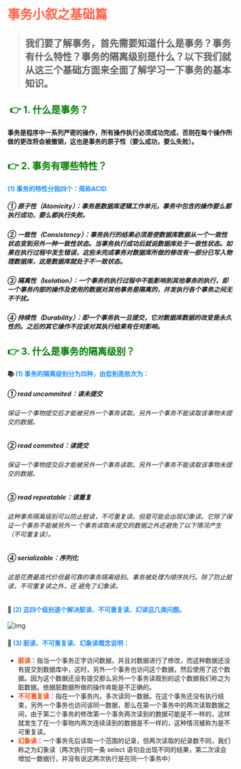 # <font color=' #FF6347'>事务小叙之基础篇</font>

> ## 我们要了解事务，首先需要知道什么是事务？事务有什么特性？事务的隔离级别是什么？以下我们就从这三个基础方面来全面了解学习一下事务的基本知识。

## <font color='green'> :point_right: 1. 什么是事务？</font>

#### 事务是程序中一系列严密的操作，所有操作执行必须成功完成，否则在每个操作所做的更改将会被撤销，这也是事务的原子性（要么成功，要么失败）。

## <font color='green'> :point_right: 2. 事务有哪些特性？</font>

#### <font color='#1E90FF'>(1) 事务的特性分我四个：简称ACID</font>

##### ① 原子性（Atomicity）：事务是数据库逻辑工作单元，事务中包含的操作要么都执行成功，要么都执行失败。

##### ② 一致性（Consistency）：事务执行的结果必须是使数据库数据从一个一致性状态变到另外一种一致性状态。当事务执行成功后就说数据库处于一致性状态。如果在执行过程中发生错误，这些未完成事务对数据库所做的修改有一部分已写入物理数据库，这是数据库就处于不一致状态。

##### ③ 隔离性（Isolation）：一个事务的执行过程中不能影响到其他事务的执行，即一个事务内部的操作及使用的数据对其他事务是隔离的，并发执行各个事务之间无不干扰。

##### ④ 持续性（Durability）：即一个事务执一旦提交，它对数据库数据的改变是永久性的。之后的其它操作不应该对其执行结果有任何影响。

## <font color='green'> :point_right: 3. 什么是事务的隔离级别？</font>

#### :books: <font color='#1E90FF'>(1) 事务的隔离级别分为四种，由低到高依次为：</font>

##### 	① read uncommited：读未提交

###### 		保证一个事物提交后才能被另外一个事务读取。另外一个事务不能读取该事物未提交的数据。

##### 	② read commited：读提交

###### 		保证一个事物提交后才能被另外一个事务读取。另外一个事务不能读取该事物未提交的数据。

##### 	③ read repeatable：读重复

###### 		这种事务隔离级别可以防止脏读，不可重复读。但是可能会出现幻象读。它除了保证一个事务不能被另外一	个事务读取未提交的数据之外还避免了以下情况产生（不可重复读）。

##### 	④ serializable：序列化

###### 		这是花费最高代价但最可靠的事务隔离级别。事务被处理为顺序执行。除了防止脏读，不可重复读之外，还	避免了幻象读。

#### :bookmark_tabs: <font color='#1E90FF'>(2) 这四个级别逐个解决脏读、不可重复读、幻读这几类问题。</font>

![img](https://gitee.com/zero-2-one/imagebed/raw/master/img/事物的隔离级别.png)

#### :mag_right: <font color='#1E90FF'>(3) 脏读、不可重复读、幻象读概念说明：</font>

- <font color='#FF4500'>**脏读**</font >：指当一个事务正字访问数据，并且对数据进行了修改，而这种数据还没有提交到数据库中，这时，另外一个事务也访问这个数据，然后使用了这个数据。因为这个数据还没有提交那么另外一个事务读取到的这个数据我们称之为脏数据。依据脏数据所做的操作肯能是不正确的。
- <font color='#FF4500'>**不可重复读**</font>：指在一个事务内，多次读同一数据。在这个事务还没有执行结束，另外一个事务也访问该同一数据，那么在第一个事务中的两次读取数据之间，由于第二个事务的修改第一个事务两次读到的数据可能是不一样的，这样就发生了在一个事物内两次连续读到的数据是不一样的，这种情况被称为是不可重复读。
- <font color='#FF4500'>**幻象读**</font>：一个事务先后读取一个范围的记录，但两次读取的纪录数不同，我们称之为幻象读（两次执行同一条 select 语句会出现不同的结果，第二次读会增加一数据行，并没有说这两次执行是在同一个事务中）
